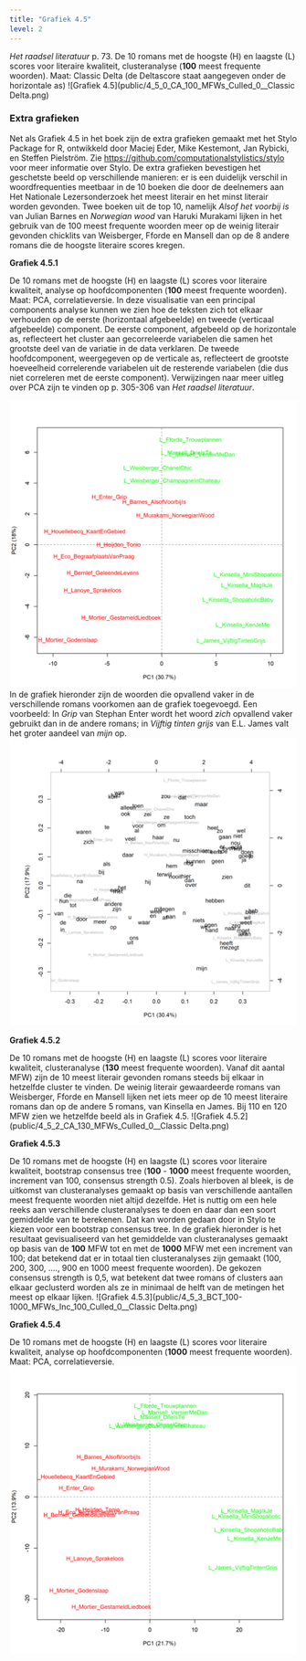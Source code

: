 ```yaml
---
title: "Grafiek 4.5"
level: 2
---
```


*Het raadsel literatuur* p. 73.
De 10 romans met de hoogste (H) en laagste (L) scores voor literaire kwaliteit, clusteranalyse (**100** meest frequente woorden).
Maat: Classic Delta (de Deltascore staat aangegeven onder de horizontale as)
![Grafiek 4.5](public/4_5_0_CA_100_MFWs_Culled_0__Classic Delta.png)


### **Extra grafieken**
Net als Grafiek 4.5 in het boek zijn de extra grafieken gemaakt met het Stylo Package for R, ontwikkeld door Maciej Eder, Mike Kestemont, Jan Rybicki, en Steffen Pielström. Zie <https://github.com/computationalstylistics/stylo> voor meer informatie over Stylo.
De extra grafieken bevestigen het geschetste beeld op verschillende manieren: er is een duidelijk verschil in woordfrequenties meetbaar in de 10 boeken die door de deelnemers aan Het Nationale Lezersonderzoek het meest literair en het minst literair worden gevonden. 
Twee boeken uit de top 10, namelijk *Alsof het voorbij is* van Julian Barnes en *Norwegian wood* van Haruki Murakami lijken in het gebruik van de 100 meest frequente woorden meer op de weinig literair gevonden chicklits van Weisberger, Fforde en Mansell dan op de 8 andere romans die de hoogste literaire scores kregen.

**Grafiek 4.5.1**

De 10 romans met de hoogste (H) en laagste (L) scores voor literaire kwaliteit, analyse op hoofdcomponenten (**100** meest frequente woorden).
Maat: PCA, correlatieversie.
In deze visualisatie van een principal components analyse kunnen we zien hoe de teksten zich tot elkaar verhouden op de eerste (horizontaal afgebeelde) en tweede (verticaal afgebeelde) component. De eerste component, afgebeeld op de horizontale as, reflecteert het cluster aan gecorreleerde variabelen die samen het grootste deel van de variatie in de data verklaren. De tweede hoofdcomponent, weergegeven op de verticale as, reflecteert de grootste hoeveelheid correlerende variabelen uit de resterende variabelen (die dus niet correleren met de eerste component).
Verwijzingen naar meer uitleg over PCA zijn te vinden op p. 305-306 van *Het raadsel literatuur*.


![Grafiek 4.5.1](public/4_5_1_PCA_100_MFWs_Culled_0__PCA__corr.png)
In de grafiek hieronder zijn de woorden die opvallend vaker in de verschillende romans voorkomen aan de grafiek toegevoegd. Een voorbeeld: In *Grip* van Stephan Enter wordt het woord *zich* opvallend vaker gebruikt dan in de andere romans; in *Vijftig tinten grijs* van E.L. James valt het groter aandeel van *mijn* op.
![Grafiek 4.5.1.1](public/4_5_1_1_Loadings_PCA_100_MFWs_Culled_0__PCA__corr.png)

**Grafiek 4.5.2**

De 10 romans met de hoogste (H) en laagste (L) scores voor literaire kwaliteit, clusteranalyse (**130** meest frequente woorden).
Vanaf dit aantal MFW) zijn de 10 meest literair gevonden romans steeds bij elkaar in hetzelfde cluster te vinden. De weinig literair gewaardeerde romans van Weisberger, Fforde en Mansell lijken net iets meer op de 10 meest literaire romans dan op de andere 5 romans, van Kinsella en James. Bij 110 en 120 MFW zien we hetzelfde beeld als in Grafiek 4.5.
![Grafiek 4.5.2](public/4_5_2_CA_130_MFWs_Culled_0__Classic Delta.png)

**Grafiek 4.5.3**

De 10 romans met de hoogste (H) en laagste (L) scores voor literaire kwaliteit, bootstrap consensus tree (**100** - **1000** meest frequente woorden, increment van 100, consensus strength 0.5).
Zoals hierboven al bleek, is de uitkomst van clusteranalyses gemaakt op basis van verschillende aantallen meest frequente woorden niet altijd dezelfde. Het is nuttig om een hele reeks aan verschillende clusteranalyses te doen en daar dan een soort gemiddelde van te berekenen. Dat kan worden gedaan door in Stylo te kiezen voor een bootstrap consensus tree. In de grafiek hieronder is het resultaat gevisualiseerd van het gemiddelde van clusteranalyses gemaakt op basis van de **100** MFW tot en met de **1000** MFW met een increment van 100; dat betekend dat er in totaal tien clusteranalyses zijn gemaakt (100, 200, 300, ...., 900 en 1000 meest frequente woorden). De gekozen consensus strength is 0,5, wat betekent dat twee romans of clusters aan elkaar geclusterd worden als ze in minimaal de helft van de metingen het meest op elkaar lijken.
![Grafiek 4.5.3](public/4_5_3_BCT_100-1000_MFWs_Inc_100_Culled_0__Classic Delta.png)

**Grafiek 4.5.4**

De 10 romans met de hoogste (H) en laagste (L) scores voor literaire kwaliteit, analyse op hoofdcomponenten (**1000** meest frequente woorden).
Maat: PCA, correlatieversie.
![Grafiek 4.5.4](public/4_5_4_PCA_1000_MFWs_Culled_0__PCA__corr.png)
